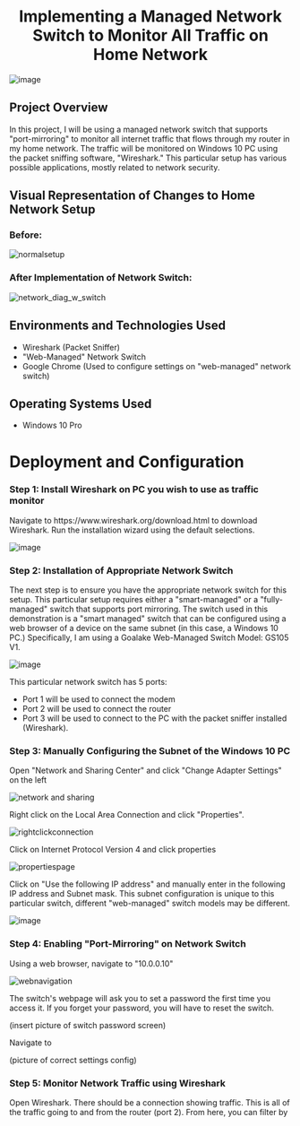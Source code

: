 
<h1 align="center">Implementing a Managed Network Switch to Monitor All Traffic on Home Network</h1>

![image](https://github.com/user-attachments/assets/4e26b68d-1817-49a9-b553-5f08876c22a8)


<h2>Project Overview</h2>
In this project, I will be using a managed network switch that supports "port-mirroring" to monitor all internet traffic that flows through my router in my home network. The traffic will be monitored on Windows 10 PC using the packet sniffing software, "Wireshark." This particular setup has various possible applications, mostly related to network security.<br />


<h2>Visual Representation of Changes to Home Network Setup</h2>

<h3>Before:</h3>

![normalsetup](https://github.com/user-attachments/assets/cb9e02d9-5be2-49ad-94ba-127c2725463c)

<h3>After Implementation of Network Switch:</h3>

![network_diag_w_switch](https://github.com/user-attachments/assets/e26ebcc9-8d42-4767-97fb-c83862ce277e)
 
<h2>Environments and Technologies Used</h2>

- Wireshark (Packet Sniffer)
- "Web-Managed" Network Switch
- Google Chrome (Used to configure settings on "web-managed" network switch)

<h2>Operating Systems Used </h2>

- Windows 10 Pro

<h1>Deployment and Configuration</h1>

<h3>Step 1: Install Wireshark on PC you wish to use as traffic monitor</h3>

<p>
Navigate to https://www.wireshark.org/download.html to download Wireshark. Run the installation wizard using the default selections.
</p>

![image](https://github.com/user-attachments/assets/3f14212d-e9cb-4546-bceb-61ab891e327e)

<h3>Step 2: Installation of Appropriate Network Switch</h3>
<p>
The next step is to ensure you have the appropriate network switch for this setup. This particular setup requires either a "smart-managed" or a "fully-managed" switch that supports port mirroring. The switch used in this demonstration is a "smart managed" switch that can be configured using a web browser of a device on the same subnet (in this case, a Windows 10 PC.) Specifically, I am using a Goalake Web-Managed Switch Model: GS105 V1.
</p>
   
![image](https://github.com/user-attachments/assets/38483e11-a8f4-4cb0-974f-51fc678a19be)

This particular network switch has 5 ports:

- Port 1 will be used to connect the modem 
- Port 2 will be used to connect the router
- Port 3 will be used to connect to the PC with the packet sniffer installed (Wireshark).

<h3>Step 3: Manually Configuring the Subnet of the Windows 10 PC</h3>
<p>
Open "Network and Sharing Center" and click "Change Adapter Settings" on the left
</p>

![network and sharing](https://github.com/user-attachments/assets/5d4d876e-8184-4bc9-a5ff-c8a85799d6b4)

<p>
Right click on the Local Area Connection and click "Properties".
</p>

![rightclickconnection](https://github.com/user-attachments/assets/49582c72-5d1a-4723-8b7d-6eb0e5f72014)

<p>
 Click on Internet Protocol Version 4 and click properties
</p>

![propertiespage](https://github.com/user-attachments/assets/440236e7-347e-42b6-9737-d37c2680fa95)

<p>
 Click on "Use the following IP address" and manually enter in the following IP address and Subnet mask. This subnet configuration is unique to this particular switch, different "web-managed" switch models may be different.
</p>

![image](https://github.com/user-attachments/assets/a7d15650-fa51-480d-accd-8e081feb5013)

<h3>Step 4: Enabling "Port-Mirroring" on Network Switch</h3>

<p>
 Using a web browser, navigate to "10.0.0.10"
</p>

![webnavigation](https://github.com/user-attachments/assets/003e1da5-4f90-42eb-a763-415bfe02cc6f)

<p>
 The switch's webpage will ask you to set a password the first time you access it. If you forget your password, you will have to reset the switch. 
</p>

(insert picture of switch password screen)

<p>
 Navigate to 
</p>

(picture of correct settings config)

<h3>Step 5: Monitor Network Traffic using Wireshark</h3>

<p>
 Open Wireshark. There should be a connection showing traffic. This is all of the traffic going to and from the router (port 2). From here, you can filter by
</p>
